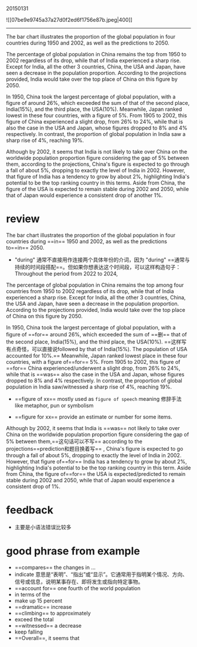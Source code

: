 20150131

![[07be9e9745a37a27d0f2ed6f1756e87b.jpeg|400]]

---
The bar chart illustrates the proportion of the global population in four countries during 1950 and 2002, as well as the predictions to 2050.

The percentage of global population in China remains the top from 1950 to 2002 regardless of its drop, while that of India experienced a sharp rise. Except for India, all the other 3 countries, China, the USA and Japan, have seen a decrease in the population proportion. According to the projections provided, India would take over the top place of China on this figure by 2050.

In 1950, China took the largest percentage of global population, with a figure of around 26%, which exceeded the sum of that of the second place, India(15%), and the third place, the USA(10%). Meanwhile, Japan ranked lowest in these four countries, with a figure of 5%. From 1905 to 2002, this figure of China experienced a slight drop, from 26% to 24%, while that is also the case in the USA and Japan, whose figures dropped to 8% and 4% respectively. In contrast, the proportion of global population in India saw a sharp rise of 4%, reaching 19%.

Although by 2002, it seems that India is not likely to take over China on the worldwide population proportion figure considering the gap of 5% between them, according to the projections, China's figure is expected to go through a fall of about 5%, dropping to exactly the level of India in 2002. However, that figure of India has a tendency to grow by about 2%, highlighting India's potential to be the top ranking country in this terms. Aside from China, the figure of the USA is expected to remain stable during 2002 and 2050, while that of Japan would experience a consistent drop of another 1%.

# review

The bar chart illustrates the proportion of the global population in four countries during ==in== 1950 and 2002, as well as the predictions to==in== 2050.

- "during" 通常不直接用作连接两个具体年份的介词，因为 "during" ==通常与持续的时间段搭配==。但如果你想表达这个时间段，可以这样构造句子：Throughout the period from 2022 to 2024,

The percentage of global population in China remains the top among four countries from 1950 to 2002 regardless of its drop, while that of India experienced a sharp rise. Except for India, all the other 3 countries, China, the USA and Japan, have seen a decrease in the population proportion. According to the projections provided, India would take over the top place of China on this figure by 2050.

In 1950, China took the largest percentage of global population, with a figure of ==for== around 26%, which exceeded the sum of ==删== that of the second place, India(15%), and the third place, the USA(10%). ==这样写有点奇怪，可以直接说followed by that of India(15%). The population of USA accounted for 10%.== Meanwhile, Japan ranked lowest place in these four countries, with a figure of==for== 5%. From 1905 to 2002, this figure of ==for== China experienced/underwent a slight drop, from 26% to 24%, while that is ==was== also the case in the USA and Japan, whose figures dropped to 8% and 4% respectively. In contrast, the proportion of global population in India saw/witnessed a sharp rise of 4%, reaching 19%.

- ==figure of xx== mostly used as `figure of speech` meaning 修辞手法 like metaphor, pun or symbolism

- ==figure for xx== provide an estimate or number for some items.

Although by 2002, it seems that India is ==was== not likely to take over China on the worldwide population proportion figure considering the gap of 5% between them,==这句话可以不写== according to the projections==prediction和题目换着写== , China's figure is expected to go through a fall of about 5%, dropping to exactly the level of India in 2002. However, that figure of==for== India has a tendency to grow by about 2%, highlighting India's potential to be the top ranking country in this term. Aside from China, the figure of==for== the USA is expected/predicted to remain stable during 2002 and 2050, while that of Japan would experience a consistent drop of 1%.

# feedback

- 主要是小语法错误比较多

# good phrase from example

- ==compares== the changes in ...
- indicate 意思是“表明”、“指出”或“显示”。它通常用于指明某个情况、方向、信号或信息，说明某事存在、即将发生或指向特定事物。
- ==account for== one fourth of the world population
- in terms of the
- make up 15 percent
- ==dramatic== increase
- ==climbing== to approximately
- exceed the total
- ==witnessed== a decrease
- keep falling
- ==Overall==, it seems that